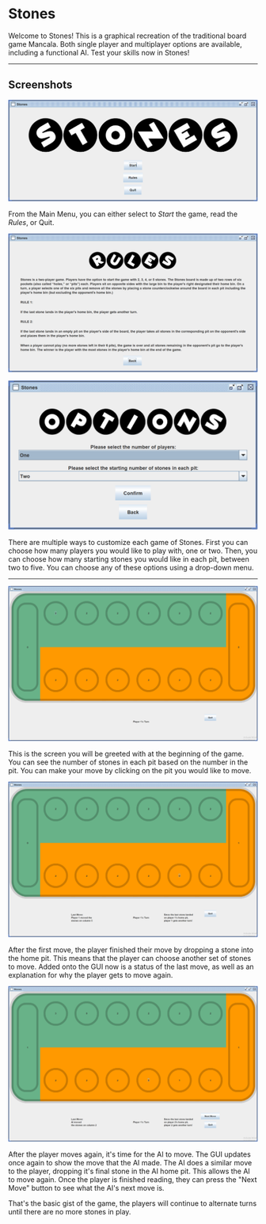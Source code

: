 # Stones

Welcome to Stones! This is a graphical recreation of the traditional board game Mancala. Both single player and multiplayer options are available, including a functional AI. Test your skills now in Stones!

---

## Screenshots

![Main Menu](https://github.com/ericlinjh/stones-game/blob/main/readme_images/mainmenu.PNG?raw=true)

From the Main Menu, you can either select to *Start* the game, read the *Rules*, or Quit.

![Rules](https://github.com/ericlinjh/stones-game/blob/main/readme_images/rules.PNG?raw=true)

![Options](https://github.com/ericlinjh/stones-game/blob/main/readme_images/options.PNG?raw=true)

There are multiple ways to customize each game of Stones. First you can choose how many players you would like to play with, one or two. Then, you can choose how many starting stones you would like in each pit, between two to five. You can choose any of these options using a drop-down menu.

---

![Game Start](https://github.com/ericlinjh/stones-game/blob/main/readme_images/game_beginning.PNG?raw=true)

This is the screen you will be greeted with at the beginning of the game. You can see the number of stones in each pit based on the number in the pit. You can make your move by clicking on the pit you would like to move.

![First Move](https://github.com/ericlinjh/stones-game/blob/main/readme_images/game_pit.PNG?raw=true)

After the first move, the player finished their move by dropping a stone into the home pit. This means that the player can choose another set of stones to move. Added onto the GUI now is a status of the last move, as well as an explanation for why the player gets to move again.

![AI Move](https://github.com/ericlinjh/stones-game/blob/main/readme_images/game_aimove.PNG?raw=true)

After the player moves again, it's time for the AI to move. The GUI updates once again to show the move that the AI made. The AI does a similar move to the player, dropping it's final stone in the AI home pit. This allows the AI to move again. Once the player is finished reading, they can press the "Next Move" button to see what the AI's next move is.

That's the basic gist of the game, the players will continue to alternate turns until there are no more stones in play.